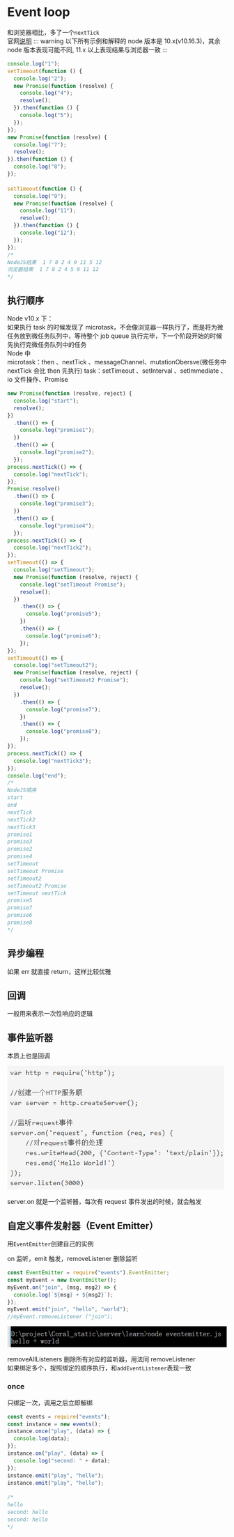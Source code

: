 # Event loop

和浏览器相比，多了一个`nextTick`  
官网[说明](https://github.com/nodejs/nodejs.org/blob/master/locale/zh-cn/docs/guides/event-loop-timers-and-nexttick.md)
::: warning
以下所有示例和解释的 node 版本是 10.x(v10.16.3)，其余 node 版本表现可能不同, 11.x 以上表现结果与浏览器一致
:::

```js
console.log("1");
setTimeout(function () {
  console.log("2");
  new Promise(function (resolve) {
    console.log("4");
    resolve();
  }).then(function () {
    console.log("5");
  });
});
new Promise(function (resolve) {
  console.log("7");
  resolve();
}).then(function () {
  console.log("8");
});

setTimeout(function () {
  console.log("9");
  new Promise(function (resolve) {
    console.log("11");
    resolve();
  }).then(function () {
    console.log("12");
  });
});
/*
NodeJS结果  1 7 8 2 4 9 11 5 12
浏览器结果  1 7 8 2 4 5 9 11 12
*/
```

## 执行顺序

Node v10.x 下：  
如果执行 task 的时候发现了 microtask，不会像浏览器一样执行了，而是将为微任务放到微任务队列中，等待整个 job queue 执行完毕，下一个阶段开始的时候先执行完微任务队列中的任务  
Node 中  
microtask：then 、nextTick 、messageChannel、mutationObersve(微任务中 nextTick 会比 then 先执行)
task：setTimeout 、setInterval 、setImmediate 、io 文件操作、Promise

```js
new Promise(function (resolve, reject) {
  console.log("start");
  resolve();
})
  .then(() => {
    console.log("promise1");
  })
  .then(() => {
    console.log("promise2");
  });
process.nextTick(() => {
  console.log("nextTick");
});
Promise.resolve()
  .then(() => {
    console.log("promise3");
  })
  .then(() => {
    console.log("promise4");
  });
process.nextTick(() => {
  console.log("nextTick2");
});
setTimeout(() => {
  console.log("setTimeout");
  new Promise(function (resolve, reject) {
    console.log("setTimeout Promise");
    resolve();
  })
    .then(() => {
      console.log("promise5");
    })
    .then(() => {
      console.log("promise6");
    });
});
setTimeout(() => {
  console.log("setTimeout2");
  new Promise(function (resolve, reject) {
    console.log("setTimeout2 Promise");
    resolve();
  })
    .then(() => {
      console.log("promise7");
    })
    .then(() => {
      console.log("promise8");
    });
});
process.nextTick(() => {
  console.log("nextTick3");
});
console.log("end");
/*
NodeJS顺序
start
end
nextTick
nextTick2
nextTick3
promise1
promise3
promise2
promise4
setTimeout
setTimeout Promise
setTimeout2
setTimeout2 Promise
setTimeout nextTick
promise5
promise7
promise6
promise8
*/
```

## 异步编程

如果 err 就直接 return，这样比较优雅

## 回调

一般用来表示一次性响应的逻辑

## 事件监听器

本质上也是回调

![](../images/7a763b53e2951ed4922b48ff811ce186.png)

server.on 就是一个监听器，每次有 request 事件发出的时候，就会触发

## 自定义事件发射器（Event Emitter）

用`EventEmitter`创建自己的实例

on 监听，emit 触发，removeListener 删除监听

```js
const EventEmitter = require("events").EventEmitter;
const myEvent = new EventEmitter();
myEvent.on("join", (msg, msg2) => {
  console.log(`${msg} + ${msg2}`);
});
myEvent.emit("join", "hello", "world");
//myEvent.removeListener ("join");
```

![](../images/2e68b435c61d4dde9113b1916c9832bf.png)

removeAllListeners 删除所有对应的监听器，用法同 removeListener  
如果绑定多个，按照绑定的顺序执行，和`addEventListener`表现一致

### once

只绑定一次，调用之后立即解绑

```js
const events = require("events");
const instance = new events();
instance.once("play", (data) => {
  console.log(data);
});
instance.on("play", (data) => {
  console.log("second: " + data);
});
instance.emit("play", "hello");
instance.emit("play", "hello");

/* 
hello 
second: hello
second: hello
*/
```

